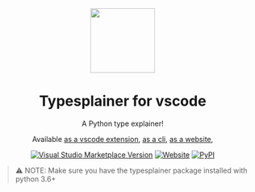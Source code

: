 <div align="center">
<img src="https://i.imgur.com/5IFkzIf.png" width="128px">
<h1>Typesplainer for vscode</h1>
 A Python type explainer!

Available [as a vscode extension](https://marketplace.visualstudio.com/items?itemName=WasiMaster.typesplainer), [as a cli](https://pypi.org/project/typesplainer), [as a website](https://typesplainer.herokuapp.com),

[![Visual Studio Marketplace Version](https://img.shields.io/visual-studio-marketplace/v/WasiMaster.typesplainer?label=vscode)](https://marketplace.visualstudio.com/items?itemName=WasiMaster.typesplainer) [![Website](https://img.shields.io/website?url=https%3A%2F%2Ftypesplainer.herokuapp.com)](https://typesplainer.herokuapp.com) [![PyPI](https://img.shields.io/pypi/v/typesplainer?label=cli)](https://pypi.org/project/typesplainer)
</div>

> ⚠️ NOTE: Make sure you have the typesplainer package installed with python 3.6+
